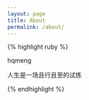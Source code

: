 ```yaml
---
layout: page
title: About
permalink: /about/
---
```

{% highlight ruby  %}

hqmeng

人生是一场且行且至的试炼

{% endhighlight %}

